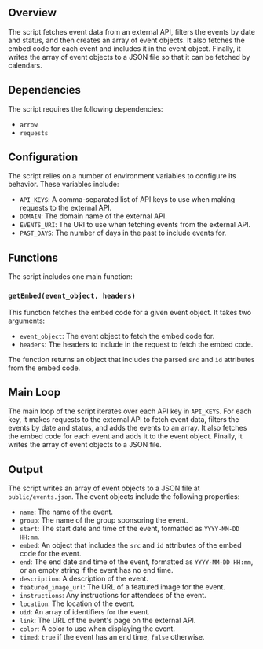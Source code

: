 ## Overview
The script fetches event data from an external API, filters the events by date and status, and then creates an array of event objects. It also fetches the embed code for each event and includes it in the event object. Finally, it writes the array of event objects to a JSON file so that it can be fetched by calendars.

## Dependencies
The script requires the following dependencies:

* `arrow`
* `requests`

## Configuration
The script relies on a number of environment variables to configure its behavior. These variables include:

* `API_KEYS`: A comma-separated list of API keys to use when making requests to the external API.
* `DOMAIN`: The domain name of the external API.
* `EVENTS_URI`: The URI to use when fetching events from the external API.
* `PAST_DAYS`: The number of days in the past to include events for.

## Functions
The script includes one main function:

### `getEmbed(event_object, headers)`
This function fetches the embed code for a given event object. It takes two arguments:

* `event_object`: The event object to fetch the embed code for.
* `headers`: The headers to include in the request to fetch the embed code.

The function returns an object that includes the parsed `src` and `id` attributes from the embed code.

## Main Loop
The main loop of the script iterates over each API key in `API_KEYS`. For each key, it makes requests to the external API to fetch event data, filters the events by date and status, and adds the events to an array. It also fetches the embed code for each event and adds it to the event object. Finally, it writes the array of event objects to a JSON file.

## Output
The script writes an array of event objects to a JSON file at `public/events.json`. The event objects include the following properties:

* `name`: The name of the event.
* `group`: The name of the group sponsoring the event.
* `start`: The start date and time of the event, formatted as `YYYY-MM-DD HH:mm`.
* `embed`: An object that includes the `src` and `id` attributes of the embed code for the event.
* `end`: The end date and time of the event, formatted as `YYYY-MM-DD HH:mm`, or an empty string if the event has no end time.
* `description`: A description of the event.
* `featured_image_url`: The URL of a featured image for the event.
* `instructions`: Any instructions for attendees of the event.
* `location`: The location of the event.
* `uid`: An array of identifiers for the event.
* `link`: The URL of the event's page on the external API.
* `color`: A color to use when displaying the event.
* `timed`: `true` if the event has an end time, `false` otherwise.